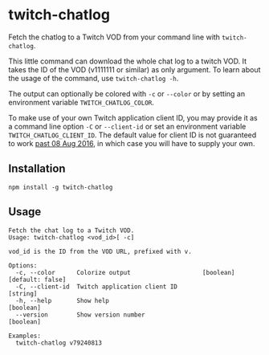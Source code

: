 # twitch-chatlog
Fetch the chatlog to a Twitch VOD from your command line with `twitch-chatlog`.

This little command can download the whole chat log to a twitch VOD. It takes the ID of the VOD (v1111111 or similar) as only argument. To learn about the usage of the command, use `twitch-chatlog -h`.

The output can optionally be colored with `-c` or `--color` or by setting an environment variable `TWITCH_CHATLOG_COLOR`.

To make use of your own Twitch application client ID, you may provide it as a command line option `-C` or `--client-id` or set an environment variable `TWITCH_CHATLOG_CLIENT_ID`. The default value for client ID is not guaranteed to work [past 08 Aug 2016](https://discuss.dev.twitch.tv/t/client-id-requirement-faqs/6108), in which case you will have to supply your own.

## Installation
```
npm install -g twitch-chatlog
```

## Usage
```
Fetch the chat log to a Twitch VOD.
Usage: twitch-chatlog <vod_id>[ -c]

vod_id is the ID from the VOD URL, prefixed with v.

Options:
  -c, --color      Colorize output                    [boolean] [default: false]
  -C, --client-id  Twitch application client ID                         [string]
  -h, --help       Show help                                           [boolean]
  --version        Show version number                                 [boolean]

Examples:
  twitch-chatlog v79240813
```
